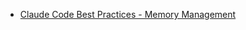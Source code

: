 - [Claude Code Best Practices - Memory Management](https://cuong.io/blog/2025/06/15-claude-code-best-practices-memory-management)